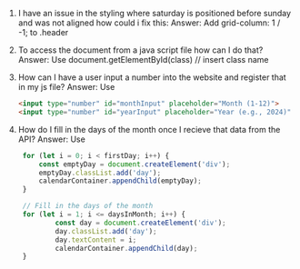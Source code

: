 1. I have an issue in the styling where saturday is positioned before sunday and was not aligned how could i fix this:
   Answer: Add grid-column: 1 / -1; to .header

2. To access the document from a java script file how can I do that?
   Answer: Use document.getElementById(class) // insert class name

3. How can I have a user input a number into the website and register that in my js file?
   Answer: Use 
   ```html
   <input type="number" id="monthInput" placeholder="Month (1-12)">
   <input type="number" id="yearInput" placeholder="Year (e.g., 2024)">

4. How do I fill in the days of the month once I recieve that data from the API?
   Answer: Use
   ```javascript
    for (let i = 0; i < firstDay; i++) {
        const emptyDay = document.createElement('div');
        emptyDay.classList.add('day');
        calendarContainer.appendChild(emptyDay);
    }

    // Fill in the days of the month
    for (let i = 1; i <= daysInMonth; i++) {
            const day = document.createElement('div');
            day.classList.add('day');
            day.textContent = i;
            calendarContainer.appendChild(day);
    }
